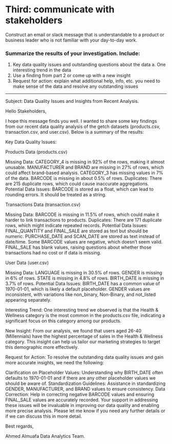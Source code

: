 # Third: communicate with stakeholders
Construct an email or slack message that is understandable to a product or business leader who is not familiar with your day-to-day work. 

### Summarize the results of your investigation. Include:
1. Key data quality issues and outstanding questions about the data
    a. One interesting trend in the data
2. Use a finding from part 2 or come up with a new insight
3. Request for action: explain what additional help, info, etc. you need to make sense of the data and resolve any outstanding issues

-------------------------------------------------------------------

Subject: Data Quality Issues and Insights from Recent Analysis.

Hello Stakeholders,

I hope this message finds you well. I wanted to share some key findings from our recent data quality analysis of the getch datasets (products.csv, transaction.csv, and user.csv). Below is a summary of the results:

Key Data Quality Issues:

Products Data (products.csv)

Missing Data:
CATEGORY_4 is missing in 92% of the rows, making it almost unusable.
MANUFACTURER and BRAND are missing in 27% of rows, which could affect brand-based analysis.
CATEGORY_3 has missing values in 7% of the data.
BARCODE is missing in about 0.5% of rows.
Duplicates: There are 215 duplicate rows, which could cause inaccurate aggregations.
Potential Data Issues: 
BARCODE is stored as a float, which can lead to rounding errors. It should be treated as a string.

Transactions Data (transaction.csv)

Missing Data: 
BARCODE is missing in 11.5% of rows, which could make it harder to link transactions to products.
Duplicates: There are 171 duplicate rows, which might indicate repeated records.
Potential Data Issues:
FINAL_QUANTITY and FINAL_SALE are stored as text but should be numeric.
PURCHASE_DATE and SCAN_DATE are stored as text instead of date/time.
Some BARCODE values are negative, which doesn’t seem valid.
FINAL_SALE has blank values, raising questions about whether those transactions had no cost or if data is missing.

User Data (user.csv)

Missing Data:
LANGUAGE is missing in 30.5% of rows.
GENDER is missing in 6% of rows.
STATE is missing in 4.8% of rows.
BIRTH_DATE is missing in 3.7% of rows.
Potential Data Issues:
BIRTH_DATE has a common value of 1970-01-01, which is likely a default placeholder.
GENDER values are inconsistent, with variations like non_binary, Non-Binary, and not_listed appearing separately.

Interesting Trend:
One interesting trend we observed is that the Health & Wellness category is the most common in the products.csv file, indicating a significant focus on this category among our products.

New Insight:
From our analysis, we found that users aged 26-40 (Millennials) have the highest percentage of sales in the Health & Wellness category. This insight can help us tailor our marketing strategies to target this demographic more effectively.

Request for Action:
To resolve the outstanding data quality issues and gain more accurate insights, we need the following:

Clarification on Placeholder Values: Understanding why BIRTH_DATE often defaults to 1970-01-01 and if there are any other placeholder values we should be aware of.
Standardization Guidelines: Assistance in standardizing GENDER, MANUFACTURER, and BRAND values to ensure consistency.
Data Correction: Help in correcting negative BARCODE values and ensuring FINAL_SALE values are accurately recorded.
Your support in addressing these issues will be invaluable in improving our data quality and enabling more precise analysis. Please let me know if you need any further details or if we can discuss this in more detail.

Best regards,

Ahmed Almuafa 
Data Analytics Team.
